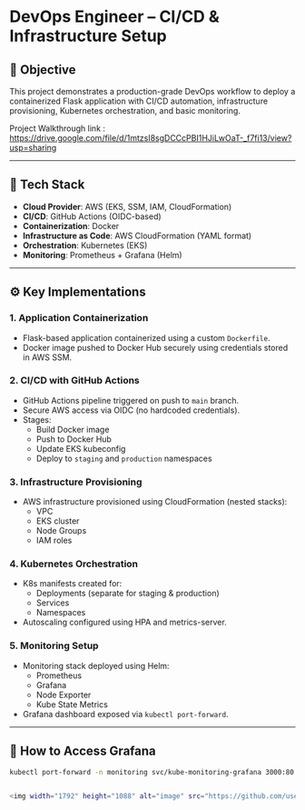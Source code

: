# DevOps Engineer – CI/CD & Infrastructure Setup

## 🧠 Objective
This project demonstrates a production-grade DevOps workflow to deploy a containerized Flask application with CI/CD automation, infrastructure provisioning, Kubernetes orchestration, and basic monitoring.

Project Walkthrough link : https://drive.google.com/file/d/1mtzsI8sgDCCcPBI1HJiLwOaT-_f7fi13/view?usp=sharing

---

## 🔧 Tech Stack
- **Cloud Provider**: AWS (EKS, SSM, IAM, CloudFormation)
- **CI/CD**: GitHub Actions (OIDC-based)
- **Containerization**: Docker
- **Infrastructure as Code**: AWS CloudFormation (YAML format)
- **Orchestration**: Kubernetes (EKS)
- **Monitoring**: Prometheus + Grafana (Helm)

---

## ⚙️ Key Implementations

### 1. **Application Containerization**
- Flask-based application containerized using a custom `Dockerfile`.
- Docker image pushed to Docker Hub securely using credentials stored in AWS SSM.

### 2. **CI/CD with GitHub Actions**
- GitHub Actions pipeline triggered on push to `main` branch.
- Secure AWS access via OIDC (no hardcoded credentials).
- Stages:
  - Build Docker image
  - Push to Docker Hub
  - Update EKS kubeconfig
  - Deploy to `staging` and `production` namespaces

### 3. **Infrastructure Provisioning**
- AWS infrastructure provisioned using CloudFormation (nested stacks):
  - VPC
  - EKS cluster
  - Node Groups
  - IAM roles

### 4. **Kubernetes Orchestration**
- K8s manifests created for:
  - Deployments (separate for staging & production)
  - Services
  - Namespaces
- Autoscaling configured using HPA and metrics-server.

### 5. **Monitoring Setup**
- Monitoring stack deployed using Helm:
  - Prometheus
  - Grafana
  - Node Exporter
  - Kube State Metrics
- Grafana dashboard exposed via `kubectl port-forward`.

---

## 🚀 How to Access Grafana
```bash
kubectl port-forward -n monitoring svc/kube-monitoring-grafana 3000:80


<img width="1792" height="1088" alt="image" src="https://github.com/user-attachments/assets/da934a13-1ce9-469e-995e-1a30983b27a4" />
